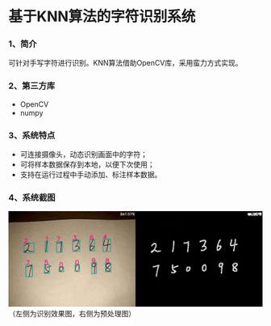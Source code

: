 # 基于KNN算法的字符识别系统
### 1、简介
可针对手写字符进行识别。KNN算法借助OpenCV库，采用蛮力方式实现。

### 2、第三方库
- OpenCV
- numpy

### 3、系统特点
- 可连接摄像头，动态识别画面中的字符；
- 可将样本数据保存到本地，以便下次使用；
- 支持在运行过程中手动添加、标注样本数据。

### 4、系统截图
![img](https://raw.githubusercontent.com/Xpp521/KNN_Char_OCR/master/%E6%95%88%E6%9E%9C%E5%9B%BE.jpg)
（左侧为识别效果图，右侧为预处理图）
